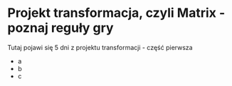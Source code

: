 # Projekt transformacja, czyli Matrix - poznaj reguły gry

Tutaj pojawi się 5 dni z projektu transformacji - część pierwsza
- a
- b
- c


